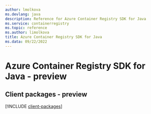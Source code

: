 ```yaml
---
author: lmolkova
ms.devlang: java
description: Reference for Azure Container Registry SDK for Java
ms.service: containerregistry
ms.topic: reference
ms.author: limolkova
title: Azure Container Registry SDK for Java
ms.data: 09/22/2022
---
```

# Azure Container Registry SDK for Java - preview

## Client packages - preview
[!INCLUDE [client-packages](container-registry-client-index.md)]